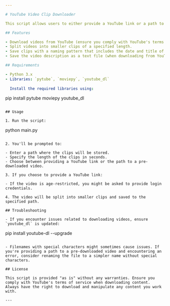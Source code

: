 ```yaml
---

# YouTube Video Clip Downloader

This script allows users to either provide a YouTube link or a path to a pre-downloaded video. The video will be split into smaller clips based on a specified length.

## Features

- Download videos from YouTube (ensure you comply with YouTube's terms of service).
- Split videos into smaller clips of a specified length.
- Save clips with a naming pattern that includes the date and title of the video.
- Save the video description as a text file (when downloading from YouTube).

## Requirements

- Python 3.x
- Libraries: `pytube`, `moviepy`, `youtube_dl`
  
  Install the required libraries using:

  ```
  pip install pytube moviepy youtube_dl
  ```

## Usage

1. Run the script:

   ```
   python main.py
   ```

2. You'll be prompted to:

   - Enter a path where the clips will be stored.
   - Specify the length of the clips in seconds.
   - Choose between providing a YouTube link or the path to a pre-downloaded video.

3. If you choose to provide a YouTube link:

   - If the video is age-restricted, you might be asked to provide login credentials.

4. The video will be split into smaller clips and saved to the specified path.

## Troubleshooting

- If you encounter issues related to downloading videos, ensure `youtube_dl` is updated:

  ```
  pip install youtube-dl --upgrade
  ```

- Filenames with special characters might sometimes cause issues. If you're providing a path to a pre-downloaded video and encountering an error, consider renaming the file to a simpler name without special characters.

## License

This script is provided "as is" without any warranties. Ensure you comply with YouTube's terms of service when downloading content. Always have the right to download and manipulate any content you work with.

---
```

